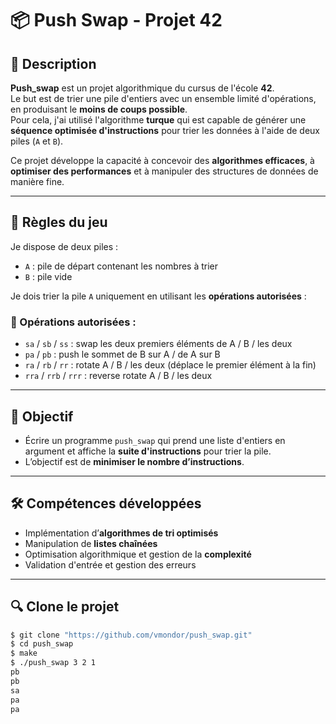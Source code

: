 # 📦 Push Swap - Projet 42

## 📌 Description

**Push_swap** est un projet algorithmique du cursus de l'école **42**.  
Le but est de trier une pile d'entiers avec un ensemble limité d'opérations, en produisant le **moins de coups possible**.  
Pour cela, j'ai utilisé l'algorithme **turque** qui est capable de générer une **séquence optimisée d'instructions** pour trier les données à l'aide de deux piles (`A` et `B`).

Ce projet développe la capacité à concevoir des **algorithmes efficaces**, à **optimiser des performances** et à manipuler des structures de données de manière fine.

---

## 🧠 Règles du jeu

Je dispose de deux piles :
- `A` : pile de départ contenant les nombres à trier
- `B` : pile vide

Je dois trier la pile `A` uniquement en utilisant les **opérations autorisées** :

### 🔁 Opérations autorisées :

- `sa` / `sb` / `ss` : swap les deux premiers éléments de A / B / les deux
- `pa` / `pb` : push le sommet de B sur A / de A sur B
- `ra` / `rb` / `rr` : rotate A / B / les deux (déplace le premier élément à la fin)
- `rra` / `rrb` / `rrr` : reverse rotate A / B / les deux

---

## 🎯 Objectif

- Écrire un programme `push_swap` qui prend une liste d'entiers en argument et affiche la **suite d'instructions** pour trier la pile.
- L’objectif est de **minimiser le nombre d’instructions**.

---

## 🛠️ Compétences développées

- Implémentation d’**algorithmes de tri optimisés**
- Manipulation de **listes chaînées**
- Optimisation algorithmique et gestion de la **complexité**
- Validation d'entrée et gestion des erreurs

---

## 🔍 Clone le projet

```bash
$ git clone "https://github.com/vmondor/push_swap.git"
$ cd push_swap
$ make
$ ./push_swap 3 2 1
pb
pb
sa
pa
pa